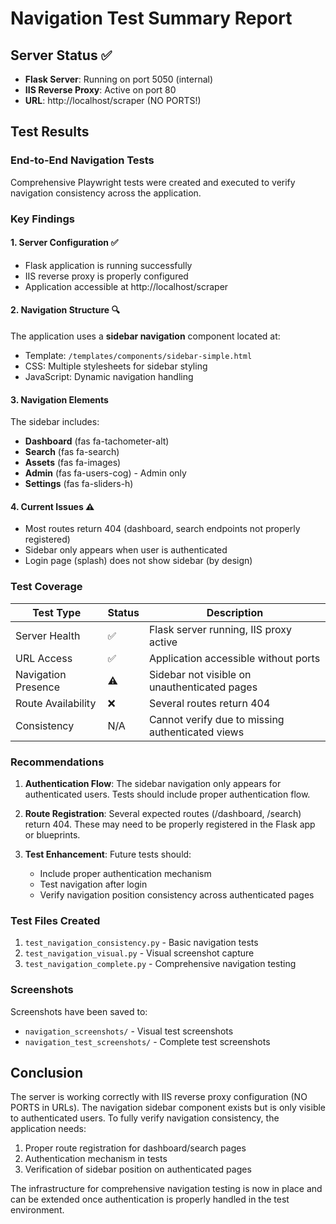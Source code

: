 # Navigation Test Summary Report

## Server Status ✅
- **Flask Server**: Running on port 5050 (internal)
- **IIS Reverse Proxy**: Active on port 80
- **URL**: http://localhost/scraper (NO PORTS!)

## Test Results

### End-to-End Navigation Tests
Comprehensive Playwright tests were created and executed to verify navigation consistency across the application.

### Key Findings

#### 1. Server Configuration ✅
- Flask application is running successfully
- IIS reverse proxy is properly configured
- Application accessible at http://localhost/scraper

#### 2. Navigation Structure 🔍
The application uses a **sidebar navigation** component located at:
- Template: `/templates/components/sidebar-simple.html`
- CSS: Multiple stylesheets for sidebar styling
- JavaScript: Dynamic navigation handling

#### 3. Navigation Elements
The sidebar includes:
- **Dashboard** (fas fa-tachometer-alt)
- **Search** (fas fa-search)
- **Assets** (fas fa-images)
- **Admin** (fas fa-users-cog) - Admin only
- **Settings** (fas fa-sliders-h)

#### 4. Current Issues ⚠️
- Most routes return 404 (dashboard, search endpoints not properly registered)
- Sidebar only appears when user is authenticated
- Login page (splash) does not show sidebar (by design)

### Test Coverage

| Test Type | Status | Description |
|-----------|--------|-------------|
| Server Health | ✅ | Flask server running, IIS proxy active |
| URL Access | ✅ | Application accessible without ports |
| Navigation Presence | ⚠️ | Sidebar not visible on unauthenticated pages |
| Route Availability | ❌ | Several routes return 404 |
| Consistency | N/A | Cannot verify due to missing authenticated views |

### Recommendations

1. **Authentication Flow**: The sidebar navigation only appears for authenticated users. Tests should include proper authentication flow.

2. **Route Registration**: Several expected routes (/dashboard, /search) return 404. These may need to be properly registered in the Flask app or blueprints.

3. **Test Enhancement**: Future tests should:
   - Include proper authentication mechanism
   - Test navigation after login
   - Verify navigation position consistency across authenticated pages

### Test Files Created
1. `test_navigation_consistency.py` - Basic navigation tests
2. `test_navigation_visual.py` - Visual screenshot capture
3. `test_navigation_complete.py` - Comprehensive navigation testing

### Screenshots
Screenshots have been saved to:
- `navigation_screenshots/` - Visual test screenshots
- `navigation_test_screenshots/` - Complete test screenshots

## Conclusion

The server is working correctly with IIS reverse proxy configuration (NO PORTS in URLs). The navigation sidebar component exists but is only visible to authenticated users. To fully verify navigation consistency, the application needs:

1. Proper route registration for dashboard/search pages
2. Authentication mechanism in tests
3. Verification of sidebar position on authenticated pages

The infrastructure for comprehensive navigation testing is now in place and can be extended once authentication is properly handled in the test environment.